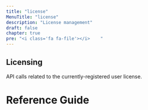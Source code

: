 ```yaml
---
title: "license"
MenuTitle: "license"
description: "License management"
draft: false
chapter: true
pre: "<i class='fa fa-file'></i>	"
---
```


## Licensing
API calls related to the currently-registered user license.

# Reference Guide
